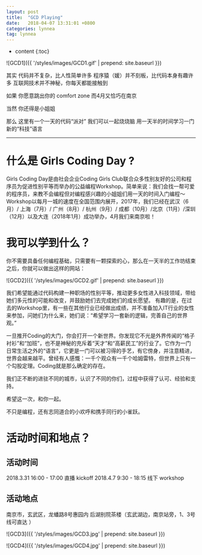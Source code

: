 ```yaml
---
layout: post
title:  "GCD Playing"
date:   2018-04-07 13:31:01 +0800
categories: lynnea
tag: lynnea
---
```


* content
{:toc}

 ![GCD1]({{ '/styles/images/GCD1.gif' | prepend: site.baseurl  }}) 

其实
代码并不复杂，比人性简单许多
程序猿（媛）并不刻板，比代码本身有趣许多
互联网技术并不神秘，你每天都能接触到

如果
你愿意跳出你的 comfort zone
而4月又恰巧在南京

当然
你还得是小姐姐

那么
这里有一个一天的代码“派对”
我们可以一起烧烧脑
用一天半的时间学习一门新的“科技”语言

************

# 什么是 Girls Coding Day ?

Girls Coding Day是由社会企业Coding Girls Club联合众多性别友好的公司和程序员为促进性别平等而举办的公益编程Workshop。简单来说：我们会找一帮可爱的程序员，来教不会编程但对编程感兴趣的小姐姐们用一天的时间入门编程～
Workshop以每月一城的速度在全国范围内展开，2017年，我们已经在武汉（6月）/ 上海（7月）/ 广州（8月）/ 杭州（9月）/ 成都（10月）/北京（11月）/深圳（12月）以及大连（2018年1月）成功举办，4月我们来南京啦！

# 我可以学到什么？

你不需要具备任何编程基础，只需要有一颗探索的心，那么在一天半的工作坊结束之后，你就可以做出这样的网站：

![GCD2]({{ '/styles/images/GCD2.gif' | prepend: site.baseurl  }}) 

我们希望能通过代码构建一种职场的性别平等，推动更多女性进入科技领域，带给她们多元性的可能和改变，并鼓励她们去完成她们的成长愿望。
有趣的是，在过去的Workshop里，有一些在其他行业已经做出成绩，并不准备加入IT行业的女性来参加，问她们为什么来，她们说：“希望学习一套新的逻辑，完善自己的世界观。”

一旦推开Coding的大门，你会打开一个新世界。你发现它不光是外界传闻的“格子衬衫”和“加班”，也不是神秘的充斥着“天才”和“高薪民工”的行业了。它作为一门日常生活之外的“语言”，它更是一门可以被习得的手艺，有它傍身，并注意精进，世界会越来越平。曾经有人感慨：一千个观众有一千个哈姆雷特，但世界上只有一个勾股定理。Coding就是那么确定的存在。

我们正不断的进驻不同的城市，认识了不同的你们，过程中获得了认可、经验和支持。
    
希望这一次，和你一起。

不只是编程，还有志同道合的小欢呼和携手同行的小雀跃。

# 活动时间和地点？

## 活动时间

2018.3.31    16:00 - 17:00 直播 kickoff
2018.4.7      9:30 - 18:15 线下 workshop

## 活动地点

南京市，玄武区，龙蟠路8号惠园内 后湖别院茶楼（玄武湖边，南京站旁，1、3号线可直达 ）


![GCD3]({{ '/styles/images/GCD3.jpg' | prepend: site.baseurl  }}) 

![GCD4]({{ '/styles/images/GCD4.jpg' | prepend: site.baseurl  }}) 

